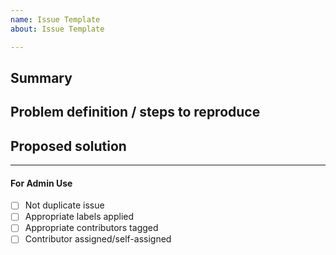 ```yaml
---
name: Issue Template
about: Issue Template

---
```


<!-- < < < < < < < < < < < < < < < < < < < < < < < < < < < < < < < < < ☺ 
v                            ✰  Thanks for opening an issue! ✰    
v    Before smashing the submit button please review the template.
v   Please also ensure that this is not a duplicate issue. 
☺ > > > > > > > > > > > > > > > > > > > > > > > > > > > > > > > > >  --> 

## Summary
<!-- Concisely describe the issue --> 

## Problem definition / steps to reproduce
<!-- 
For Bugs: What commands in order should someone run to reproduce your problem
For Proposals: Outline the problem which merits 
--> 

## Proposed solution 
<!-- 
For Bugs: (if applicable) proposed steps for solution
For Proposals: The Proposal
--> 
____
#### For Admin Use
 - [ ] Not duplicate issue
 - [ ] Appropriate labels applied
 - [ ] Appropriate contributors tagged
 - [ ] Contributor assigned/self-assigned
